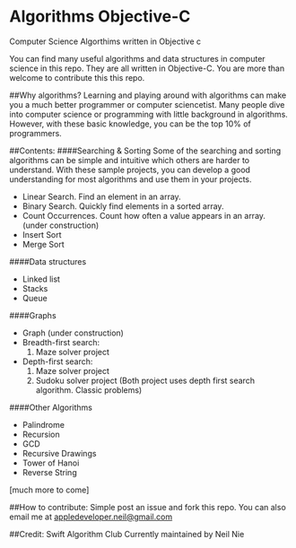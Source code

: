 # Algorithms Objective-C
Computer Science Algorthims written in Objective c

You can find many useful algorithms and data structures in computer science in this repo. They are all written in Objective-C. You are more than welcome to contribute this this repo. 

##Why algorithms?
Learning and playing around with algorithms can make you a much better programmer or computer sciencetist. Many people dive into computer science or programming with little background in algorithms. However, with these basic knowledge, you can be the top 10% of programmers. 

##Contents:
####Searching & Sorting
Some of the searching and sorting algorithms can be simple and intuitive which others are harder to understand. With these sample projects, you can develop a good understanding for most algorithms and use them in your projects. 

- Linear Search. Find an element in an array.
- Binary Search. Quickly find elements in a sorted array.
- Count Occurrences. Count how often a value appears in an array. (under construction)
- Insert Sort
- Merge Sort

####Data structures
- Linked list
- Stacks
- Queue

####Graphs
- Graph (under construction)
- Breadth-first search: 
    1. Maze solver project
- Depth-first search:
    1. Maze solver project
    2. Sudoku solver project
    (Both project uses depth first search algorithm. Classic problems)

####Other Algorithms
- Palindrome
- Recursion
- GCD
- Recursive Drawings
- Tower of Hanoi
- Reverse String


[much more to come]

##How to contribute:
Simple post an issue and fork this repo. You can also email me at appledeveloper.neil@gmail.com

##Credit:
Swift Algorithm Club
Currently maintained by Neil Nie
